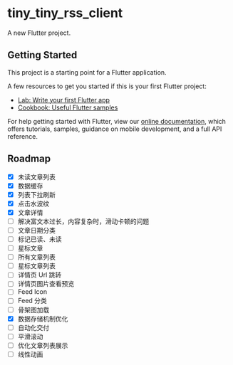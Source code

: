 # tiny_tiny_rss_client

A new Flutter project.

## Getting Started

This project is a starting point for a Flutter application.

A few resources to get you started if this is your first Flutter project:

- [Lab: Write your first Flutter app](https://flutter.dev/docs/get-started/codelab)
- [Cookbook: Useful Flutter samples](https://flutter.dev/docs/cookbook)

For help getting started with Flutter, view our
[online documentation](https://flutter.dev/docs), which offers tutorials,
samples, guidance on mobile development, and a full API reference.

## Roadmap
- [x] 未读文章列表
- [x] 数据缓存
- [x] 列表下拉刷新
- [x] 点击水波纹
- [x] 文章详情
- [ ] 解决富文本过长，内容复杂时，滑动卡顿的问题
- [ ] 文章日期分类
- [ ] 标记已读、未读
- [ ] 星标文章
- [ ] 所有文章列表
- [ ] 星标文章列表
- [ ] 详情页 Url 跳转
- [ ] 详情页图片查看预览
- [ ] Feed Icon
- [ ] Feed 分类
- [ ] 骨架图加载
- [x] 数据存储机制优化
- [ ] 自动化交付
- [ ] 平滑滚动
- [ ] 优化文章列表展示
- [ ] 线性动画
